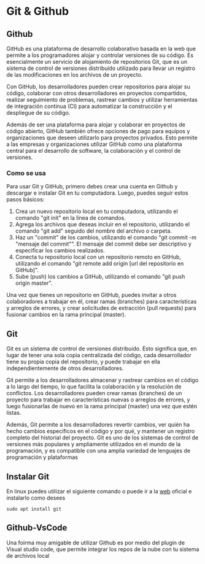 # Git & Github

## Github

GitHub es una plataforma de desarrollo colaborativo basada en la web que permite a los programadores alojar y controlar versiones de su código. Es esencialmente un servicio de alojamiento de repositorios Git, que es un sistema de control de versiones distribuido utilizado para llevar un registro de las modificaciones en los archivos de un proyecto.

Con GitHub, los desarrolladores pueden crear repositorios para alojar su código, colaborar con otros desarrolladores en proyectos compartidos, realizar seguimiento de problemas, rastrear cambios y utilizar herramientas de integración continua (CI) para automatizar la construcción y el despliegue de su código.

Además de ser una plataforma para alojar y colaborar en proyectos de código abierto, GitHub también ofrece opciones de pago para equipos y organizaciones que deseen utilizarlo para proyectos privados. Esto permite a las empresas y organizaciones utilizar GitHub como una plataforma central para el desarrollo de software, la colaboración y el control de versiones.

### Como se usa

Para usar Git y GitHub, primero debes crear una cuenta en Github  y descargar e instalar Git en tu computadora. Luego, puedes seguir estos pasos básicos:

1. Crea un nuevo repositorio local en tu computadora, utilizando el comando "git init" en la línea de comandos.
2. Agrega los archivos que deseas incluir en el repositorio, utilizando el comando "git add" seguido del nombre del archivo o carpeta.
3. Haz un "commit" de los cambios, utilizando el comando "git commit -m "mensaje del commit"". El mensaje del commit debe ser descriptivo y especificar los cambios realizados.
4. Conecta tu repositorio local con un repositorio remoto en GitHub, utilizando el comando "git remote add origin \[url del repositorio en GitHub]".
5. Sube (push) los cambios a GitHub, utilizando el comando "git push origin master".

Una vez que tienes un repositorio en GitHub, puedes invitar a otros colaboradores a trabajar en él, crear ramas (branches) para características y arreglos de errores, y crear solicitudes de extracción (pull requests) para fusionar cambios en la rama principal (master).

### &#x20;



## Git

Git es un sistema de control de versiones distribuido. Esto significa que, en lugar de tener una sola copia centralizada del código, cada desarrollador tiene su propia copia del repositorio, y puede trabajar en ella independientemente de otros desarrolladores.

Git permite a los desarrolladores almacenar y rastrear cambios en el código a lo largo del tiempo, lo que facilita la colaboración y la resolución de conflictos. Los desarrolladores pueden crear ramas (branches) de un proyecto para trabajar en características nuevas o arreglos de errores, y luego fusionarlas de nuevo en la rama principal (master) una vez que estén listas.

Además, Git permite a los desarrolladores revertir cambios, ver quién ha hecho cambios específicos en el código y por qué, y mantener un registro completo del historial del proyecto. Git es uno de los sistemas de control de versiones más populares y ampliamente utilizados en el mundo de la programación, y es compatible con una amplia variedad de lenguajes de programación y plataformas

####

## Instalar Git&#x20;

En linux puedes utilizar el siguiente comando  o puede ir a la [web](https://git-scm.com/) oficial e instalarlo como desees&#x20;

```
sudo apt install git 
```

## Github-VsCode

Una foirma muy amigable de utilizar Github es  por medio del plugin de Visual studio code, que permite integrar los repos de la nube con tu sistema de archivos local&#x20;





